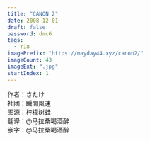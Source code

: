 ```yaml
---
title: "CANON 2"
date: 2008-12-01
draft: false
password: dmc6
tags: 
  - r18
imagePrefix: "https://mayday44.xyz/canon2/"  
imageCount: 43
imageExt: ".jpg" 
startIndex: 1
---
```

作者：さたけ  
社团：瞬間風速  
图源：柠檬树蛙   
翻译：@马拉桑喝酒醉  
嵌字：@马拉桑喝酒醉
